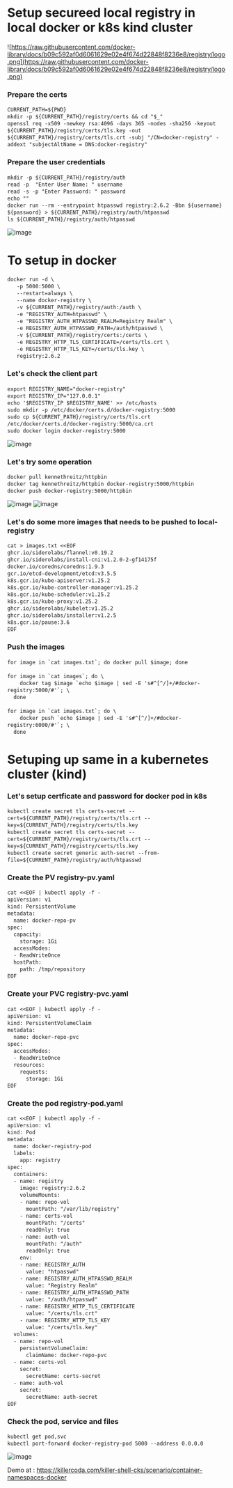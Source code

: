 
# Setup secureed local registry in local docker or k8s kind cluster 
![https://raw.githubusercontent.com/docker-library/docs/b09c592af0d6061629e02e4f674d22848f8236e8/registry/logo.png](https://raw.githubusercontent.com/docker-library/docs/b09c592af0d6061629e02e4f674d22848f8236e8/registry/logo.png)
### Prepare the certs 
```
CURRENT_PATH=${PWD}
mkdir -p ${CURRENT_PATH}/registry/certs && cd "$_"
openssl req -x509 -newkey rsa:4096 -days 365 -nodes -sha256 -keyout ${CURRENT_PATH}/registry/certs/tls.key -out ${CURRENT_PATH}/registry/certs/tls.crt -subj "/CN=docker-registry" -addext "subjectAltName = DNS:docker-registry"
```
### Prepare the user credentials 
```
mkdir -p ${CURRENT_PATH}/registry/auth
read -p  "Enter User Name: " username
read -s -p "Enter Password: " password
echo ""
docker run --rm --entrypoint htpasswd registry:2.6.2 -Bbn ${username} ${password} > ${CURRENT_PATH}/registry/auth/htpasswd
ls ${CURRENT_PATH}/registry/auth/htpasswd
```

![image](https://user-images.githubusercontent.com/3488520/202599219-4e51c3ad-4d96-47e3-88c3-73c1cd1a0a07.png)

# To setup in docker 
```
docker run -d \
   -p 5000:5000 \
   --restart=always \
   --name docker-registry \
   -v ${CURRENT_PATH}/registry/auth:/auth \
   -e "REGISTRY_AUTH=htpasswd" \
   -e "REGISTRY_AUTH_HTPASSWD_REALM=Registry Realm" \
   -e REGISTRY_AUTH_HTPASSWD_PATH=/auth/htpasswd \
   -v ${CURRENT_PATH}/registry/certs:/certs \
   -e REGISTRY_HTTP_TLS_CERTIFICATE=/certs/tls.crt \
   -e REGISTRY_HTTP_TLS_KEY=/certs/tls.key \
   registry:2.6.2

```
### Let's check the client part 
```
export REGISTRY_NAME="docker-registry"
export REGISTRY_IP="127.0.0.1"
echo '$REGISTRY_IP $REGISTRY_NAME' >> /etc/hosts
sudo mkdir -p /etc/docker/certs.d/docker-registry:5000
sudo cp ${CURRENT_PATH}/registry/certs/tls.crt /etc/docker/certs.d/docker-registry:5000/ca.crt
sudo docker login docker-registry:5000
```
![image](https://user-images.githubusercontent.com/3488520/202599108-3833f8d5-657f-4ac5-983b-2d9d14762cc9.png)


### Let's try some operation 
```
docker pull kennethreitz/httpbin
docker tag kennethreitz/httpbin docker-registry:5000/httpbin
docker push docker-registry:5000/httpbin
```
![image](https://user-images.githubusercontent.com/3488520/202599900-66372490-f2ed-4fd9-85d4-bcb28d401d69.png)
![image](https://user-images.githubusercontent.com/3488520/202600528-2e5ff735-ac30-40f2-ab7b-19a6ad3a15d8.png)


### Let's do some more images that needs to be pushed to local-registry
```
cat > images.txt <<EOF 
ghcr.io/siderolabs/flannel:v0.19.2
ghcr.io/siderolabs/install-cni:v1.2.0-2-gf14175f
docker.io/coredns/coredns:1.9.3
gcr.io/etcd-development/etcd:v3.5.5
k8s.gcr.io/kube-apiserver:v1.25.2
k8s.gcr.io/kube-controller-manager:v1.25.2
k8s.gcr.io/kube-scheduler:v1.25.2
k8s.gcr.io/kube-proxy:v1.25.2
ghcr.io/siderolabs/kubelet:v1.25.2
ghcr.io/siderolabs/installer:v1.2.5
k8s.gcr.io/pause:3.6
EOF
```
### Push the images 
```
for image in `cat images.txt`; do docker pull $image; done

for image in `cat images`; do \
    docker tag $image `echo $image | sed -E 's#^[^/]+/#docker-registry:5000/#'`; \
  done
  
for image in `cat images.txt`; do \
    docker push `echo $image | sed -E 's#^[^/]+/#docker-registry:6000/#'`; \
  done

```



# Setuping up same in a kubernetes cluster (kind)
### Let's setup certficate and password for docker pod in k8s 
```
kubectl create secret tls certs-secret --cert=${CURRENT_PATH}/registry/certs/tls.crt --key=${CURRENT_PATH}/registry/certs/tls.key
kubectl create secret tls certs-secret --cert=${CURRENT_PATH}/registry/certs/tls.crt --key=${CURRENT_PATH}/registry/certs/tls.key
kubectl create secret generic auth-secret --from-file=${CURRENT_PATH}/registry/auth/htpasswd
```
### Create the PV registry-pv.yaml
```
cat <<EOF | kubectl apply -f -
apiVersion: v1
kind: PersistentVolume
metadata:
  name: docker-repo-pv
spec:
  capacity:
    storage: 1Gi
  accessModes:
  - ReadWriteOnce
  hostPath:
    path: /tmp/repository
EOF
```

### Create your PVC registry-pvc.yaml
```
cat <<EOF | kubectl apply -f -
apiVersion: v1
kind: PersistentVolumeClaim
metadata:
  name: docker-repo-pvc
spec:
  accessModes:
  - ReadWriteOnce
  resources:
    requests:
      storage: 1Gi
EOF
```
### Create the pod registry-pod.yaml
```
cat <<EOF | kubectl apply -f -
apiVersion: v1
kind: Pod
metadata:
  name: docker-registry-pod
  labels:
    app: registry
spec:
  containers:
  - name: registry
    image: registry:2.6.2
    volumeMounts:
    - name: repo-vol
      mountPath: "/var/lib/registry"
    - name: certs-vol
      mountPath: "/certs"
      readOnly: true
    - name: auth-vol
      mountPath: "/auth"
      readOnly: true
    env:
    - name: REGISTRY_AUTH
      value: "htpasswd"
    - name: REGISTRY_AUTH_HTPASSWD_REALM
      value: "Registry Realm"
    - name: REGISTRY_AUTH_HTPASSWD_PATH
      value: "/auth/htpasswd"
    - name: REGISTRY_HTTP_TLS_CERTIFICATE
      value: "/certs/tls.crt"
    - name: REGISTRY_HTTP_TLS_KEY
      value: "/certs/tls.key"
  volumes:
  - name: repo-vol
    persistentVolumeClaim:
      claimName: docker-repo-pvc
  - name: certs-vol
    secret:
      secretName: certs-secret
  - name: auth-vol
    secret:
      secretName: auth-secret
EOF
```

### Check the pod, service and files
```
kubectl get pod,svc  
kubectl port-forward docker-registry-pod 5000 --address 0.0.0.0
```
![image](https://user-images.githubusercontent.com/3488520/202592241-d55698b5-c28b-4cb2-a4fe-02cb71a15096.png)

Demo at : https://killercoda.com/killer-shell-cks/scenario/container-namespaces-docker 
